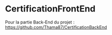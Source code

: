 # CertificationFrontEnd

Pour la partie Back-End du projet :
https://github.com/Thama87/CertificationBackEnd
